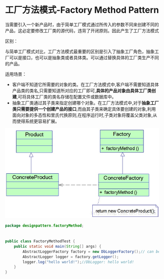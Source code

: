 # 工厂方法模式-Factory Method Pattern

当需要引入一个新产品时，由于简单工厂模式通过所传入的参数不同来创建不同的产品，这必定要修改工厂类的源代码，违背了开闭原则。因此产生了工厂方法模式

区别：

与简单工厂模式对比，工厂方法模式最重要的区别是引入了抽象工厂角色，抽象工厂可以是接口，也可以是抽象类或者具体类。可以通过替换具体的工厂类生产不同的产品。

适用场景：

* 客户端不知道它所需要的对象的类。在工厂方法模式中,客户端不需要知道具体产品类的类名,只需要知道所对应的工厂即可,**具体的产品对象由具体工厂类创建**,可将具体工厂类的类名存储在配置文件或数据库中。
* 抽象工厂类通过其子类来指定创建哪个对象。在工厂方法模式中,对于**抽象工厂类只需要提供一个创建产品的接口**,而由其子类来确定具体要创建的对象,利用面向对象的多态性和里氏代换原则,在程序运行时,子类对象将覆盖父类对象,从而使得系统更容易扩展。

![](../.gitbook/assets/factorymethod.png)

```java
package designpattern.factoryMethod;


public class FactoryMethodTest {
    public static void main(String[] args) {
        AbstractLoggerFactory factory = new DbLoggerFactory();// can be config by file
        AbstractLogger logger = factory.getLogger();
        logger.log("hello world!");//DbLogger: hello world!
    }
}
```

